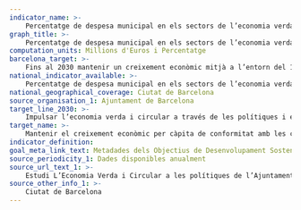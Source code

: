 ```yaml
---
indicator_name: >-
    Percentatge de despesa municipal en els sectors de l’economia verda i circular sobre el total del pressupost liquidat
graph_title: >-
    Percentatge de despesa municipal en els sectors de l’economia verda i circular sobre el total del pressupost liquidat
computation_units: Millions d'Euros i Percentatge
barcelona_target: >-
    Fins al 2030 mantenir un creixement econòmic mitjà a l’entorn del 1,2% anual, situant el focus del nou creixement en l’economia verda i circular, així com en el sector digital 
national_indicator_available: >-
    Percentatge de despesa municipal en els sectors de l’economia verda i circular sobre el total del pressupost liquidat
national_geographical_coverage: Ciutat de Barcelona
source_organisation_1: Ajuntament de Barcelona
target_line_2030: >-
    Impulsar l’economia verda i circular a través de les polítiques i els serveis municipals
target_name: >-
    Mantenir el creixement econòmic per càpita de conformitat amb les circumstàncies nacionals i, en particular, un creixement del producte interior brut d’almenys un 7% anual als països menys avançats
indicator_definition:
goal_meta_link_text: Metadades dels Objectius de Desenvolupament Sostenible de les Nacions Unides (pdf 894kB)
source_periodicity_1: Dades disponibles anualment
source_url_text_1: >-
    Estudi L’Economia Verda i Circular a les polítiques de l’Ajuntament de Barcelona
source_other_info_1: >-
    Ciutat de Barcelona
---
```

